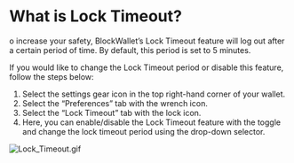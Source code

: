 # What is Lock Timeout?

o increase your safety, BlockWallet’s Lock Timeout feature will log out after a certain period of time. By default, this period is set to 5 minutes.

If you would like to change the Lock Timeout period or disable this feature, follow the steps below:

1. Select the settings gear icon in the top right-hand corner of your wallet.
2. Select the “Preferences” tab with the wrench icon.
3. Select the “Lock Timeout” tab with the lock icon.
4. Here, you can enable/disable the Lock Timeout feature with the toggle and change the lock timeout period using the drop-down selector.

![Lock\_Timeout.gif](https://help.blockwallet.io/hc/article\_attachments/6815345254289/Lock\_Timeout.gif)
